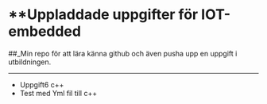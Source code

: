 # **Uppladdade uppgifter för IOT-embedded 

##_Min repo för att lära känna github och även pusha upp en uppgift i utbildningen.

---
- Uppgift6 c++
- Test med Yml fil till c++

